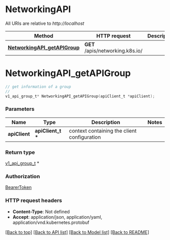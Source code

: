 # NetworkingAPI

All URIs are relative to *http://localhost*

Method | HTTP request | Description
------------- | ------------- | -------------
[**NetworkingAPI_getAPIGroup**](NetworkingAPI.md#NetworkingAPI_getAPIGroup) | **GET** /apis/networking.k8s.io/ | 


# **NetworkingAPI_getAPIGroup**
```c
// get information of a group
//
v1_api_group_t* NetworkingAPI_getAPIGroup(apiClient_t *apiClient);
```

### Parameters
Name | Type | Description  | Notes
------------- | ------------- | ------------- | -------------
**apiClient** | **apiClient_t \*** | context containing the client configuration |

### Return type

[v1_api_group_t](v1_api_group.md) *


### Authorization

[BearerToken](../README.md#BearerToken)

### HTTP request headers

 - **Content-Type**: Not defined
 - **Accept**: application/json, application/yaml, application/vnd.kubernetes.protobuf

[[Back to top]](#) [[Back to API list]](../README.md#documentation-for-api-endpoints) [[Back to Model list]](../README.md#documentation-for-models) [[Back to README]](../README.md)

